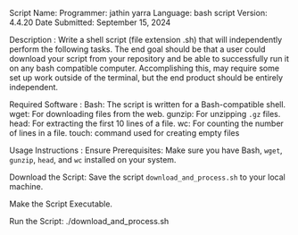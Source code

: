 Script Name: 
Programmer: jathin yarra
Language: bash script
Version: 4.4.20
Date Submitted: September 15, 2024

Description : Write a shell script (file extension .sh) that will independently perform the following tasks. The end goal should be that a user could download your script from your repository and be able to successfully run it on any bash compatible computer. Accomplishing this, may require some set up work outside of the terminal, but the end product should be entirely independent.

Required Software :
Bash: The script is written for a Bash-compatible shell.
wget: For downloading files from the web.
gunzip: For unzipping `.gz` files.
head: For extracting the first 10 lines of a file.
wc: For counting the number of lines in a file.
touch: command used for creating empty files

Usage Instructions :
Ensure Prerequisites: Make sure you have Bash, `wget`, `gunzip`, `head`, and `wc` installed on your system.

Download the Script: Save the script `download_and_process.sh` to your local machine.

Make the Script Executable.

Run the Script:
./download_and_process.sh

